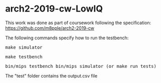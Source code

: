 # arch2-2019-cw-LowIQ
This work was done as part of coursework following the specification: https://github.com/m8pple/arch2-2019-cw

The following commands specify how to run the testbench:
<pre>
make simulator
</pre>
<pre>
make testbench
</pre>
<pre>
bin/mips_testbench bin/mips_simulator (or make run_tests)
</pre>

The "test" folder contains the output.csv file

